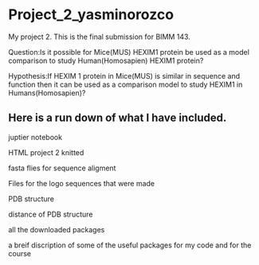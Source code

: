 # Project_2_yasminorozco
My project 2. This is the final submission for BIMM 143.


Question:Is it possible for Mice(MUS) HEXIM1 protein be used as a model comparison to study Human(Homosapien) HEXIM1 protein?

Hypothesis:If HEXIM 1 protein in Mice(MUS) is similar in sequence and function then it can be used as a comparison model to study HEXIM1 in Humans(Homosapien)? 


Here is a run down of what I have included.
------------------------------------------------
  juptier notebook
  
  HTML project 2 knitted
  
  fasta flies for sequence aligment
  
  Files for the logo sequences that were made
  
  PDB structure
  
  distance of PDB structure
  
  all the downloaded packages
  
  a breif discription of some of the useful packages for my code and for the course
